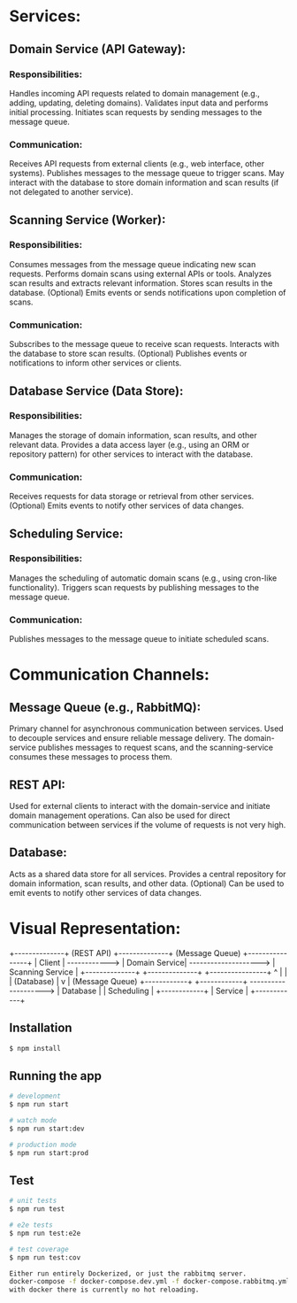 # Services:

## Domain Service (API Gateway):

### Responsibilities:
Handles incoming API requests related to domain management (e.g., adding, updating, deleting domains).
Validates input data and performs initial processing.
Initiates scan requests by sending messages to the message queue.

### Communication:
Receives API requests from external clients (e.g., web interface, other systems).
Publishes messages to the message queue to trigger scans.
May interact with the database to store domain information and scan results (if not delegated to another service).

## Scanning Service (Worker):

### Responsibilities:
Consumes messages from the message queue indicating new scan requests.
Performs domain scans using external APIs or tools.
Analyzes scan results and extracts relevant information.
Stores scan results in the database.
(Optional) Emits events or sends notifications upon completion of scans.

### Communication:
Subscribes to the message queue to receive scan requests.
Interacts with the database to store scan results.
(Optional) Publishes events or notifications to inform other services or clients.

## Database Service (Data Store):

### Responsibilities:
Manages the storage of domain information, scan results, and other relevant data.
Provides a data access layer (e.g., using an ORM or repository pattern) for other services to interact with the database.

### Communication:
Receives requests for data storage or retrieval from other services.
(Optional) Emits events to notify other services of data changes.

## Scheduling Service:

### Responsibilities:
Manages the scheduling of automatic domain scans (e.g., using cron-like functionality).
Triggers scan requests by publishing messages to the message queue.

### Communication:
Publishes messages to the message queue to initiate scheduled scans.

# Communication Channels:

## Message Queue (e.g., RabbitMQ):

Primary channel for asynchronous communication between services.
Used to decouple services and ensure reliable message delivery.
The domain-service publishes messages to request scans, and the scanning-service consumes these messages to process them.

## REST API:

Used for external clients to interact with the domain-service and initiate domain management operations.
Can also be used for direct communication between services if the volume of requests is not very high.

## Database:

Acts as a shared data store for all services.
Provides a central repository for domain information, scan results, and other data.
(Optional) Can be used to emit events to notify other services of data changes.

# Visual Representation:

+--------------+     (REST API)    +--------------+      (Message Queue)     +----------------+
|  Client      |  ------------>  | Domain Service|  -------------------->  | Scanning Service |
+--------------+                  +--------------+                          +----------------+
^                                                 |
|                                                 | (Database)
|                                                 v
| (Message Queue)                            +------------+
+------------+  -------------------->          | Database    |
| Scheduling  |                                +------------+
| Service     |
+------------+

## Installation

```bash
$ npm install
```

## Running the app

```bash
# development
$ npm run start

# watch mode
$ npm run start:dev

# production mode
$ npm run start:prod
```

## Test

```bash
# unit tests
$ npm run test

# e2e tests
$ npm run test:e2e

# test coverage
$ npm run test:cov

Either run entirely Dockerized, or just the rabbitmq server.
docker-compose -f docker-compose.dev.yml -f docker-compose.rabbitmq.yml up
with docker there is currently no hot reloading.